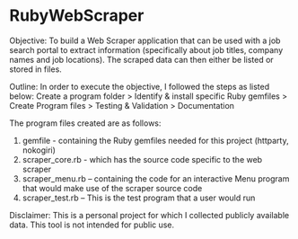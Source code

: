 # RubyWebScraper

Objective: To build a Web Scraper application that can be used with a job search portal to extract information (specifically about job titles, company names and job locations). The scraped data can then either be listed or stored in files.  

Outline: In order to execute the objective, I followed the steps as listed below:
Create a program folder > Identify & install specific Ruby gemfiles > Create Program files > Testing & Validation > Documentation

The program files created are as follows:
1) gemfile - containing the Ruby gemfiles needed for this project (httparty, nokogiri) 
2) scraper_core.rb - which has the source code specific to the web scraper
3) scraper_menu.rb – containing the code for an interactive Menu program that would make use of the scraper source code 
4) scraper_test.rb – This is the test program that a user would run

Disclaimer: This is a personal project for which I collected publicly available data. This tool is not intended for public use. 

